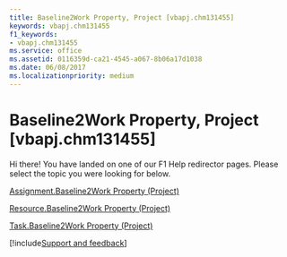 ```yaml
---
title: Baseline2Work Property, Project [vbapj.chm131455]
keywords: vbapj.chm131455
f1_keywords:
- vbapj.chm131455
ms.service: office
ms.assetid: 0116359d-ca21-4545-a067-8b06a17d1038
ms.date: 06/08/2017
ms.localizationpriority: medium
---
```



# Baseline2Work Property, Project [vbapj.chm131455]

Hi there! You have landed on one of our F1 Help redirector pages. Please select the topic you were looking for below.

[Assignment.Baseline2Work Property (Project)](https://msdn.microsoft.com/library/40be106a-90ea-8240-d6ee-a485663bcbec%28Office.15%29.aspx)

[Resource.Baseline2Work Property (Project)](https://msdn.microsoft.com/library/21da8ba9-ae84-96f1-023d-c34d4cb56eef%28Office.15%29.aspx)

[Task.Baseline2Work Property (Project)](https://msdn.microsoft.com/library/e2720d77-8c82-612a-6aad-76b8c6b788ab%28Office.15%29.aspx)

[!include[Support and feedback](~/includes/feedback-boilerplate.md)]